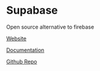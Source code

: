 # Supabase
Open source alternative to firebase

[Website](https://supabase.com/)

[Documentation](https://supabase.com/docs/guides/self-hosting/docker)

[Github Repo](https://github.com/supabase/supabase)